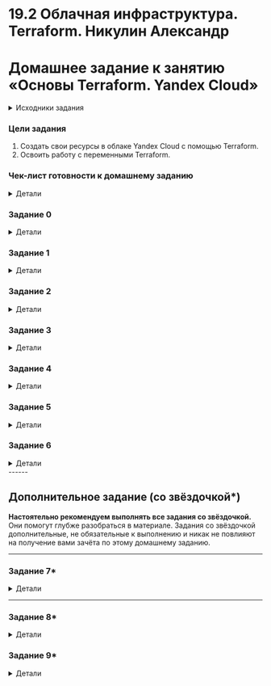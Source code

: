 # 19.2 Облачная инфраструктура. Terraform.  Никулин Александр

# Домашнее задание к занятию «Основы Terraform. Yandex Cloud»

<details>

  <summary>Исходники задания</summary>

  # hw-02
  https://github.com/netology-code/ter-homeworks/blob/main/02/hw-02.md

</details>

### Цели задания

1. Создать свои ресурсы в облаке Yandex Cloud с помощью Terraform.
2. Освоить работу с переменными Terraform.

### Чек-лист готовности к домашнему заданию

<details>

  <summary>Детали</summary>

  1. Зарегистрирован аккаунт в Yandex Cloud. Использован промокод на грант.
  2. Установлен инструмент Yandex CLI.
  3. Исходный код для выполнения задания расположен в директории [**02/src**](https://github.com/netology-code/ter-homeworks/tree/main/02/src).

</details>

### Задание 0

<details>

  <summary>Детали</summary>

  1. Ознакомьтесь с [документацией к security-groups в Yandex Cloud](https://cloud.yandex.ru/docs/vpc/concepts/security-groups?from=int-console-help-center-or-nav). 
  Этот функционал понадобится к следующей лекции.

</details>

### Задание 1

<details>

  <summary>Детали</summary>

  В качестве ответа всегда полностью прикладывайте ваш terraform-код в git.
  Убедитесь что ваша версия **Terraform** ~>1.8.4

  1. Изучите проект. В файле variables.tf объявлены переменные для Yandex provider.
  2. Создайте сервисный аккаунт и ключ. [service_account_key_file](https://terraform-provider.yandexcloud.net).
     > ![image](https://github.com/user-attachments/assets/40e94795-8fd1-4ea1-a2a2-1bffd846b336) \
     > ![image](https://github.com/user-attachments/assets/9fbfbf1d-232a-441c-a61e-eb36a88a1c99) \
     > ![image](https://github.com/user-attachments/assets/d43fa9bb-e983-47ae-a6aa-29038fbed951) \
     > ![image](https://github.com/user-attachments/assets/529b720c-30d2-4e43-b11c-59a8afd06aa1)

  3. Сгенерируйте новый или используйте свой текущий ssh-ключ. Запишите его открытую(public) часть в переменную **vms_ssh_public_root_key**.
     > ![image](https://github.com/user-attachments/assets/4735d157-63bf-4834-84ef-eae382df4be5)
  
  4. Инициализируйте проект, выполните код. Исправьте намеренно допущенные синтаксические ошибки. Ищите внимательно, посимвольно. Ответьте, в чём заключается их суть.
     > ![image](https://github.com/user-attachments/assets/d29fbf00-dca5-4c71-8b8e-da11ff0dcf2a) \
     > https://yandex.cloud/ru/docs/compute/concepts/vm-platforms Нет такой платформы. Использую 3. \
     > ![image](https://github.com/user-attachments/assets/0d7f76e1-cb34-469f-93c3-98efc981da2e) \
     > Забыл про core_fraction, выставил на 20 и пару ядер + 2 гига памяти для 3й версии (https://yandex.cloud/ru/docs/compute/concepts/performance-levels) \
     > создал - ![image](https://github.com/user-attachments/assets/909e2bb4-d72a-4ebe-8736-d170db39e823) \
     > ![image](https://github.com/user-attachments/assets/e7996bde-e30d-47fe-9d90-99d5745eb65f)

  5. Подключитесь к консоли ВМ через ssh и выполните команду ``` curl ifconfig.me```.
  Примечание: К OS ubuntu "out of a box, те из коробки" необходимо подключаться под пользователем ubuntu: ` `  ` "ssh ubuntu@vm_ip_address" `  `  ` . Предварительно убедитесь, что ваш ключ добавлен в ssh-агент: `  `  ` eval $(ssh-agent) && ssh-add `  ` ` Вы познакомитесь с тем как при создании ВМ создать своего пользователя в блоке metadata в следующей лекции.;
     > ![image](https://github.com/user-attachments/assets/f2bad973-d1c5-4dd1-837c-1ad4a1d81b1f)
  6. Ответьте, как в процессе обучения могут пригодиться параметры ```preemptible = true``` и ```core_fraction=5``` в параметрах ВМ.
  В качестве решения приложите:
     > **core_fraction** - ограничения процессорного времени, для разных платформ они свои, так как я использую 3ю версию, то мы выделяем только 20 прцоентов времени \
     > **preemptible** - прерывание, т.е. в принципе машину могут потушить, либо же больше дня она точн оне будет жить \
     > Во всех случаях - экономия ресурсов в плане денег

</details>

### Задание 2

<details>

  <summary>Детали</summary>

  1. Замените все хардкод-**значения** для ресурсов **yandex_compute_image** и **yandex_compute_instance** на **отдельные** переменные. К названиям переменных ВМ добавьте в начало префикс **vm_web_** .  Пример: **vm_web_name**.
  2. Объявите нужные переменные в файле variables.tf, обязательно указывайте тип переменной. Заполните их **default** прежними значениями из main.tf. 
  3. Проверьте terraform plan. Изменений быть не должно. 

  > Докинул новые переменные и их дефолтные значения
  > ```
  >   
  > variable "vms_ssh_user" {
  >   type        = string
  >   default     = "ubuntu"
  >   description = "ssh <vms_ssh_user>@any-ip"
  > }
  > 
  > ### vm settings 
  > variable "vm_web_family_os_name" {
  >   type = string
  >   default = "ubuntu-2004-lts"
  >   description = "family os name"
  > }
  > 
  > variable "vm_web_name" {
  >   type = string
  >   default = "netology-develop-platform-web"
  >   description = "vm name name"
  > }
  > 
  > variable "vm_web_platform_settings" {
  >   type = object({
  >     core_count = number
  >     memory_count = number
  >     core_fraction = number
  >     preemptible = bool
  >     platform_id = string
  >   })
  >   default = {
  >     core_count = 2
  >     core_fraction = 20
  >     memory_count = 2
  >     preemptible = true
  >     platform_id = "standard-v3"
  >   }
  >   description = "https://yandex.cloud/ru/docs/compute/concepts/vm-platforms"
  > }
  > ```

  > Применяем план выполнения: \
  > ![image](https://github.com/user-attachments/assets/5446d012-48d0-4ef7-a98d-70f4000fd394)

</details>

### Задание 3

<details>

  <summary>Детали</summary>

  1. Создайте в корне проекта файл 'vms_platform.tf' . Перенесите в него все переменные первой ВМ.
  2. Скопируйте блок ресурса и создайте с его помощью вторую ВМ в файле main.tf: **"netology-develop-platform-db"** ,  ```cores  = 2, memory = 2, core_fraction = 20```. Объявите её переменные с префиксом **vm_db_** в том же файле ('vms_platform.tf').  ВМ должна работать в зоне "ru-central1-b"
  3. Примените изменения.

  > Новые сеттинги для новой машины.
  > ```
  > ### db vm settings
  > variable "vm_db_platform_settings" {
  >   type = object({
  >     core_count = number
  >     memory_count = number
  >     core_fraction = number
  >     preemptible = bool
  >     platform_id = string
  >   })
  >   default = {
  >     core_count = 2
  >     core_fraction = 20
  >     memory_count = 4
  >     preemptible = true
  >     platform_id = "standard-v3"
  >   }
  >   description = "https://yandex.cloud/ru/docs/compute/concepts/vm-platforms"
  > }
  > 
  > variable "vm_db_name" {
  >   type = string
  >   default = "netology-develop-platform-db"
  >  description = "vm db name name"
  > }
  >   
  > variable "vm_db_nat_is_enable" {
  >   type = bool
  >   default = true
  > }
  > ```

  Так же пришлось развернуть ешё подсеть новую, так что немного переписал базовые переменные: \
  ![image](https://github.com/user-attachments/assets/2ba43714-adf8-4929-8f81-6cd918c8d21e) \
  ![image](https://github.com/user-attachments/assets/ec994fdb-69be-4c1b-8bda-93749fe02c7f) \
  Сделал 2е подсети в разных зонах и виртуальные машины \
  ![image](https://github.com/user-attachments/assets/e01ee17f-a18d-4c55-8a9a-aef5603d8845) \
  ![image](https://github.com/user-attachments/assets/8bb9341f-0bbc-4385-9ec7-a76c57f8c3e4)

</details>

### Задание 4

<details>

  <summary>Детали</summary>

  1. Объявите в файле outputs.tf **один** output , содержащий: instance_name, external_ip, fqdn для каждой из ВМ в удобном лично для вас формате.(без хардкода!!!)
     > ![image](https://github.com/user-attachments/assets/2fa39e3a-3366-458e-b606-a92875707b17)
  3. Примените изменения.
     > ![image](https://github.com/user-attachments/assets/45765ead-e17e-4b84-9a0a-e8fdae037145)
  В качестве решения приложите вывод значений ip-адресов команды ` `  ` terraform output `  ` ` .
    > ![image](https://github.com/user-attachments/assets/4c3e10bd-8052-4179-9fd1-ede654c87478)

</details>

### Задание 5

<details>

  <summary>Детали</summary>

  1. В файле locals.tf опишите в **одном** local-блоке имя каждой ВМ, используйте интерполяцию ${..} с НЕСКОЛЬКИМИ переменными по примеру из лекции.
     > ![image](https://github.com/user-attachments/assets/e6ee884b-c76d-4447-971b-54556fef5605)
  3. Замените переменные внутри ресурса ВМ на созданные вами local-переменные.
     > ![image](https://github.com/user-attachments/assets/578d57eb-8923-402b-91d5-11c9c4023829) \
     > ![image](https://github.com/user-attachments/assets/49bb46f6-caf6-4f69-b007-bc1f33055cc9)
  5. Примените изменения.
     > ![image](https://github.com/user-attachments/assets/96138469-3eb5-4532-8602-4fa7b6e7d2ff)


</details>

### Задание 6

<details>

  <summary>Детали</summary>

  1. Вместо использования трёх переменных  ".._cores",".._memory",".._core_fraction" в блоке  resources {...}, объедините их в единую map-переменную **vms_resources** и  внутри неё конфиги обеих ВМ в виде вложенного map(object).  
  

  

```
  пример из terraform.tfvars:
  vms_resources = {
    web={
    cores=2
    memory=2
    core_fraction=5
    hdd_size=10
    hdd_type="network-hdd"
    ...
    },
    db= {
    cores=2
    memory=4
    core_fraction=20
    hdd_size=10
    hdd_type="network-ssd"
    ...
    }
  }
  ```

  3. Создайте и используйте отдельную map(object) переменную для блока metadata, она должна быть общая для всех ваших ВМ.
  

  

```
  пример из terraform.tfvars:
  metadata = {
    serial-port-enable = 1
    ssh-keys       = "ubuntu:ssh-ed25519 AAAAC..."
  }
  ```  
  
  5. Найдите и закоментируйте все, более не используемые переменные проекта.
  6. Проверьте terraform plan. Изменений быть не должно.

</details>
------

## Дополнительное задание (со звёздочкой*)

**Настоятельно рекомендуем выполнять все задания со звёздочкой.**   
Они помогут глубже разобраться в материале. Задания со звёздочкой дополнительные, не обязательные к выполнению и никак не повлияют на получение вами зачёта по этому домашнему заданию. 

------

### Задание 7*

<details>
  <summary>Детали</summary>

  Изучите содержимое файла console.tf. Откройте terraform console, выполните следующие задания: 

  1. Напишите, какой командой можно отобразить **второй** элемент списка test_list.
  2. Найдите длину списка test_list с помощью функции length(<имя переменной>).
  3. Напишите, какой командой можно отобразить значение ключа admin из map test_map.
  4. Напишите interpolation-выражение, результатом которого будет: "John is admin for production server based on OS ubuntu-20-04 with X vcpu, Y ram and Z virtual disks", используйте данные из переменных test_list, test_map, servers и функцию length() для подстановки значений.

  **Примечание**: если не догадаетесь как вычленить слово "admin", погуглите: "terraform get keys of map"

  В качестве решения предоставьте необходимые команды и их вывод.

</details>

------

### Задание 8*

<details>
  <summary>Детали</summary>

  1. Напишите и проверьте переменную test и полное описание ее type в соответствии со значением из terraform.tfvars:
  ```

  test = [
  {

    "dev1" = [
    "ssh -o 'StrictHostKeyChecking=no' ubuntu@62.84.124.117", 
    "10.0.1.7", 
    ]

  }, 
  {

    "dev2" = [
    "ssh -o 'StrictHostKeyChecking=no' ubuntu@84.252.140.88", 
    "10.0.2.29", 
    ]

  }, 
  {

    "prod1" = [
    "ssh -o 'StrictHostKeyChecking=no' ubuntu@51.250.2.101", 
    "10.0.1.30", 
    ]

  }, 
  ]
  
  ```
  2. Напишите выражение в terraform console, которое позволит вычленить строку "ssh -o 'StrictHostKeyChecking=no' ubuntu@62.84.124.117" из этой переменной.

</details>

### Задание 9*

<details>
  <summary>Детали</summary>

  Используя инструкцию https://cloud.yandex.ru/ru/docs/vpc/operations/create-nat-gateway#tf_1, настройте для ваших ВМ nat_gateway. Для проверки уберите внешний IP адрес (nat=false) у ваших ВМ и проверьте доступ в интернет с ВМ, подключившись к ней через serial console. Для подключения предварительно через ssh измените пароль пользователя: ```sudo passwd ubuntu```

</details>
